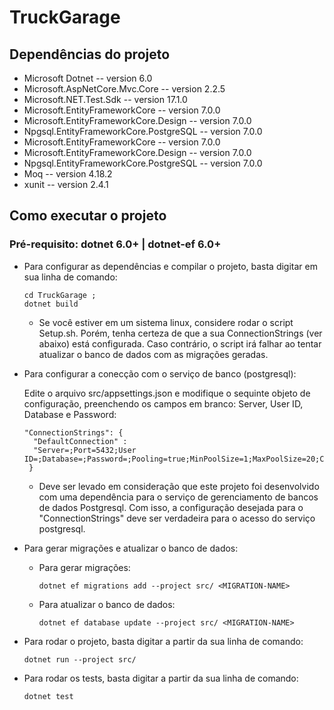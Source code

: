 # TruckGarage

## Dependências do projeto
  
  - Microsoft Dotnet -- version 6.0
  - Microsoft.AspNetCore.Mvc.Core -- version 2.2.5
  - Microsoft.NET.Test.Sdk -- version 17.1.0
  - Microsoft.EntityFrameworkCore -- version 7.0.0
  - Microsoft.EntityFrameworkCore.Design -- version 7.0.0
  - Npgsql.EntityFrameworkCore.PostgreSQL -- version 7.0.0
  - Microsoft.EntityFrameworkCore -- version 7.0.0
  - Microsoft.EntityFrameworkCore.Design -- version 7.0.0
  - Npgsql.EntityFrameworkCore.PostgreSQL -- version 7.0.0
  - Moq -- version 4.18.2
  - xunit -- version 2.4.1
  
## Como executar o projeto

### Pré-requisito: dotnet 6.0+  |  dotnet-ef 6.0+
  
  - Para configurar as dependências e compilar o projeto, basta digitar em sua linha de comando:
  
        cd TruckGarage ;
        dotnet build
  
    - Se você estiver em um sistema linux, considere rodar o script Setup.sh. Porém, tenha certeza de que a sua ConnectionStrings (ver abaixo) está configurada. Caso contrário, o script irá falhar ao tentar atualizar o banco de dados com as migrações geradas.
      
  - Para configurar a conecção com o serviço de banco (postgresql):
  
      Edite o arquivo src/appsettings.json e modifique o sequinte objeto de configuração, preenchendo os campos em branco: Server, User ID, Database e Password:
      
        "ConnectionStrings": {
          "DefaultConnection" :
          "Server=;Port=5432;User ID=;Database=;Password=;Pooling=true;MinPoolSize=1;MaxPoolSize=20;CommandTimeout=15"
         }
    
       * Deve ser levado em consideração que este projeto foi desenvolvido com uma dependência para o serviço de gerenciamento de bancos de dados Postgresql. Com isso, a configuração desejada para o "ConnectionStrings" deve ser verdadeira para o acesso do serviço postgresql.
       
  - Para gerar migrações e atualizar o banco de dados:
  
    - Para gerar migrações:
    
          dotnet ef migrations add --project src/ <MIGRATION-NAME>
          
    - Para atualizar o banco de dados:
    
          dotnet ef database update --project src/ <MIGRATION-NAME>
       
  - Para rodar o projeto, basta digitar a partir da sua linha de comando:
  
        dotnet run --project src/
        
  - Para rodar os tests, basta digitar a partir da sua linha de comando:
  
        dotnet test
